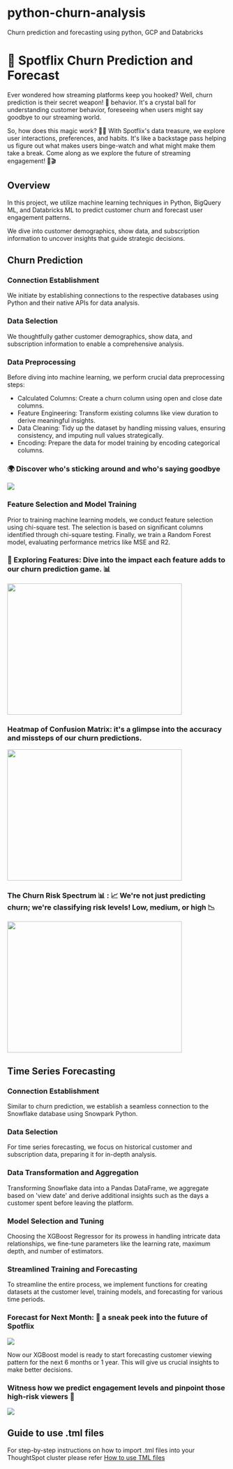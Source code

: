 # python-churn-analysis
Churn prediction and forecasting using python, GCP and Databricks

# 🚀 Spotflix Churn Prediction and Forecast

Ever wondered how streaming platforms keep you hooked? Well, churn prediction is their secret weapon! 🍿 behavior. It's a crystal ball for understanding customer behavior, foreseeing when users might say goodbye to our streaming world.

So, how does this magic work?  🎩✨ With Spotflix's data treasure, we explore user interactions, preferences, and habits. It's like a backstage pass helping us figure out what makes users binge-watch and what might make them take a break. Come along as we explore the future of streaming engagement! 🚀🎬

## Overview

In this project, we utilize machine learning techniques in Python, BigQuery ML, and Databricks ML to predict customer churn and forecast user engagement patterns.

We dive into customer demographics, show data, and subscription information to uncover insights that guide strategic decisions.

## Churn Prediction

### Connection Establishment

We initiate by establishing connections to the respective databases using Python and their native APIs for data analysis.

### Data Selection
We thoughtfully gather customer demographics, show data, and subscription information to enable a comprehensive analysis.

### Data Preprocessing
Before diving into machine learning, we perform crucial data preprocessing steps:

- Calculated Columns: Create a churn column using open and close date columns.
- Feature Engineering: Transform existing columns like view duration to derive meaningful insights.
- Data Cleaning: Tidy up the dataset by handling missing values, ensuring consistency, and imputing null values strategically.
- Encoding: Prepare the data for model training by encoding categorical columns.

### 🌍 Discover who's sticking around and who's saying goodbye 
<img src = "images/churn_by_region.png" >

### Feature Selection and Model Training
Prior to training machine learning models, we conduct feature selection using chi-square test. The selection is based on significant columns identified through chi-square testing. Finally, we train a Random Forest model, evaluating performance metrics like MSE and R2.

### 🎲 Exploring Features: Dive into the impact each feature adds to our churn prediction game. 📊
<img src = "images/chi2testresult.png" width = 400 height = 300>

### Heatmap of Confusion Matrix: it's a glimpse into the accuracy and missteps of our churn predictions.
<img src = "images/confusion matrix.png" width = 400 height = 300>

### The Churn Risk Spectrum 📊 : 📈 We're not just predicting churn; we're classifying risk levels! Low, medium, or high 📉
<img src = "images/customers_classification.png" width = 400 height = 300>

## Time Series Forecasting
### Connection Establishment
Similar to churn prediction, we establish a seamless connection to the Snowflake database using Snowpark Python.

### Data Selection
For time series forecasting, we focus on historical customer and subscription data, preparing it for in-depth analysis.

### Data Transformation and Aggregation
Transforming Snowflake data into a Pandas DataFrame, we aggregate based on 'view date' and derive additional insights such as the days a customer spent before leaving the platform.

### Model Selection and Tuning
Choosing the XGBoost Regressor for its prowess in handling intricate data relationships, we fine-tune parameters like the learning rate, maximum depth, and number of estimators.

### Streamlined Training and Forecasting
To streamline the entire process, we implement functions for creating datasets at the customer level, training models, and forecasting for various time periods.

### Forecast for Next Month: 🚀 a sneak peek into the future of Spotflix
<img src = "images/customer_interactions_forecast.png" >

Now our XGBoost model is ready to start forecasting customer viewing pattern for the next 6 months or 1 year. This will give us crucial insights to make better decisions.

### Witness how we predict engagement levels and pinpoint those high-risk viewers 🌟
<img src = "images/customer_engagement.png" >

## Guide to use .tml files
For step-by-step instructions on how to import .tml files into your ThoughtSpot cluster please refer [How to use TML files](https://docs.thoughtspot.com/cloud/latest/scriptability#_how_to_use_tml_files)
